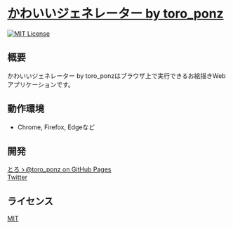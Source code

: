 # [かわいいジェネレーター by toro_ponz](https://toro-ponz.github.io/cute-generator)
[![MIT License](http://img.shields.io/badge/license-MIT-blue.svg?style=flat)](LICENSE)

## 概要
かわいいジェネレーター by toro_ponzはブラウザ上で実行できるお絵描きWebアプリケーションです。

## 動作環境
* Chrome, Firefox, Edgeなど

## 開発
[とろゝ@toro_ponz on GitHub Pages](https://toro-ponz.github.io/)  
[Twitter](https://twitter.com/toro_ponz)

## ライセンス
[MIT](License)
